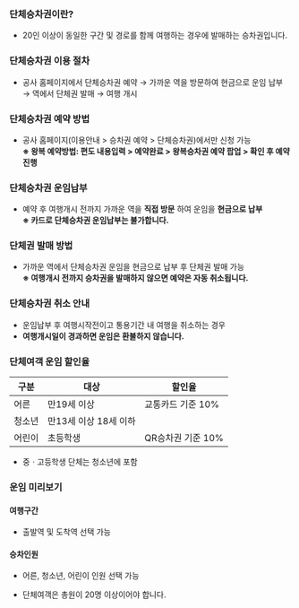 ### 단체승차권이란?
* 20인 이상이 동일한 구간 및 경로를 함께 여행하는 경우에 발매하는 승차권입니다.

### 단체승차권 이용 절차
* 공사 홈페이지에서 단체승차권 예약 → 가까운 역을 방문하여 현금으로 운임 납부 → 역에서 단체권 발매 → 여행 개시

### 단체승차권 예약 방법
* 공사 홈페이지(이용안내 > 승차권 예약 > 단체승차권)에서만 신청 가능  
  **※ 왕복 예약방법: 편도 내용입력 > 예약완료 > 왕복승차권 예약 팝업 > 확인 후 예약 진행**

### 단체승차권 운임납부
* 예약 후 여행개시 전까지 가까운 역을 **직접 방문** 하여 운임을 **현금으로 납부**  
  **※ 카드로 단체승차권 운임납부는 불가합니다.**

### 단체권 발매 방법
* 가까운 역에서 단체승차권 운임을 현금으로 납부 후 단체권 발매 가능  
  **※ 여행개시 전까지 승차권을 발매하지 않으면 예약은 자동 취소됩니다.**

### 단체승차권 취소 안내
* 운임납부 후 여행시작전이고 통용기간 내 여행을 취소하는 경우
* **여행개시일이 경과하면 운임은 환불하지 않습니다.**

### 단체여객 운임 할인율
| 구분 | 대상 | 할인율 |
|---|---|---|
| 어른 | 만19세 이상 | 교통카드 기준 10% |
| 청소년 | 만13세 이상 18세 이하 |  |
| 어린이 | 초등학생 | QR승차권 기준 10% |
* 중ㆍ고등학생 단체는 청소년에 포함

### 운임 미리보기
#### 여행구간
* 출발역 및 도착역 선택 가능

#### 승차인원
* 어른, 청소년, 어린이 인원 선택 가능

* 단체여객은 총원이 20명 이상이어야 합니다.